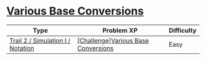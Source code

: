 # [Various Base Conversions](https://www.codetree.ai/trails/complete/curated-cards/challenge-various-numeral-system-transformations)

|Type|Problem XP|Difficulty|
|---|---|---|
|[Trail 2 / Simulation I / Notation](https://www.codetree.ai/trail-info/novice-mid/)|[[Challenge]Various Base Conversions](https://www.codetree.ai/trails/complete/curated-cards/challenge-various-numeral-system-transformations/)|Easy|

